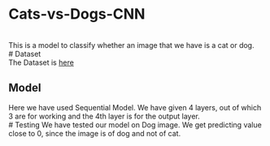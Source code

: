 # Cats-vs-Dogs-CNN
<br/>
This is a model to classify whether an image that we have is a cat or dog. 
<br/>
# Dataset
<br/>
The Dataset is <a href="https://www.microsoft.com/en-us/download/details.aspx?id=54765">here</a>
<br/>
<h2>Model</h2>
Here we have used Sequential Model. We have given 4 layers, out of which 3 are for working and the 4th layer is for the output layer.
<br/>
# Testing
We have tested our model on Dog image. We get predicting value close to 0, since the image is of dog and not of cat.
